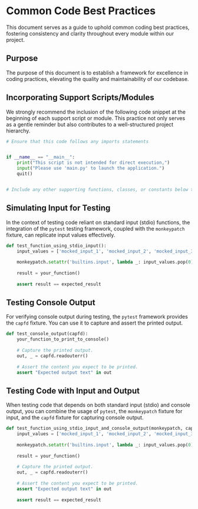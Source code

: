# Common Code Best Practices

This document serves as a guide to uphold common coding best practices, fostering consistency and clarity throughout every module within our project.

## Purpose

The purpose of this document is to establish a framework for excellence in coding practices, elevating the quality and maintainability of our codebase.

## Incorporating Support Scripts/Modules

We strongly recommend the inclusion of the following code snippet at the beginning of each support script or module. This practice not only serves as a gentle reminder but also contributes to a well-structured project hierarchy.

```python
# Ensure that this code follows any imports statements


if __name__ == "__main__":
    print("This script is not intended for direct execution,")
    input("Please use 'main.py' to launch the application.")
    quit()


# Include any other supporting functions, classes, or constants below this line.
```

## Simulating Input for Testing

In the context of testing code reliant on standard input (stdio) functions, the integration of the `pytest` testing framework, coupled with the `monkeypatch` fixture, can replicate input values effectively.

```python
def test_function_using_stdio_input():
    input_values = ['mocked_input_1', 'mocked_input_2', 'mocked_input_3']
    
    monkeypatch.setattr('builtins.input', lambda _: input_values.pop(0))
    
    result = your_function()
    
    assert result == expected_result
```

## Testing Console Output

For verifying console output during testing, the `pytest` framework provides the `capfd` fixture. You can use it to capture and assert the printed output.

```python
def test_console_output(capfd):
    your_function_to_print_to_console()
    
    # Capture the printed output.
    out, _ = capfd.readouterr()
    
    # Assert the content you expect to be printed.
    assert "Expected output text" in out
```

## Testing Code with Input and Output

When testing code that depends on both standard input (stdio) and console output, you can combine the usage of `pytest`, the `monkeypatch` fixture for input, and the `capfd` fixture for capturing console output.

```python
def test_function_using_stdio_input_and_console_output(monkeypatch, capfd):
    input_values = ['mocked_input_1', 'mocked_input_2', 'mocked_input_3']
    
    monkeypatch.setattr('builtins.input', lambda _: input_values.pop(0))
    
    result = your_function()
    
    # Capture the printed output.
    out, _ = capfd.readouterr()
    
    # Assert the content you expect to be printed.
    assert "Expected output text" in out
    
    assert result == expected_result
```
